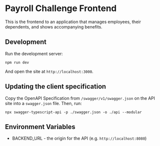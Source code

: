 # Payroll Challenge Frontend

This is the frontend to an application that manages employees, their dependents, and shows accompanying benefits.

## Development

Run the development server:

```
npm run dev
```

And open the site at `http://localhost:3000`.

## Updating the client specification

Copy the OpenAPI Specification from `/swagger/v1/swagger.json` on the API site into
a `swagger.json` file. Then, run:

```
npx swagger-typescript-api -p ./swagger.json -o ./api --modular
```

## Environment Variables

- BACKEND_URL - the origin for the API (e.g. `http://localhost:8080`)
